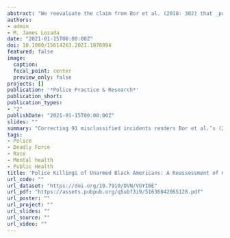 ```yaml
---
abstract: "We reevaluate the claim from Bor et al. (2018: 302) that _police killings of unarmed black Americans have effects on mental health among black American adults in the general population._ The Mapping Police Violence data used by the authors misclassified 91 incidents involving black decedents who were either (1) not killed by police officers in the line of duty or (2) armed when killed. Correctly recoding these incidents decreased in magnitude all of the reported coefficients, and, more importantly, eliminated the reported statistically significant effect of exposure to police killings of unarmed black individuals on the mental health of black Americans in the general population. We caution researchers to vet carefully crowdsourced data that tracks police behaviors and warn against reducing these complex incidents to overly simplistic armed/unarmed dichotomies."
authors:
- admin
- M. James Lozada
date: "2021-01-15T00:00:00Z"
doi: 10.1080/15614263.2021.1878894
featured: false
image:
  caption: 
  focal_point: center
  preview_only: false
projects: []
publication: '*Police Practice & Research*'
publication_short:
publication_types:
- "2"
publishDate: "2021-01-15T00:00:00Z"
slides: ""
summary: "Correcting 91 misclassified incidents renders Bor et al.’s (2018) key finding non-significant."
tags:
- Police
- Deadly Force
- Race
- Mental health
- Public Health
title: 'Police Killings of Unarmed Black Americans: A Reassessment of Community Mental Health Spillover Effects'
url_code: ""
url_dataset: "https://doi.org/10.7910/DVN/VGYI0E"
url_pdf: "https://assets.pubpub.org/q5ubf3i9/51636042065128.pdf"
url_poster: ""
url_project: ""
url_slides: ""
url_source: ""
url_video: ""
---
```




